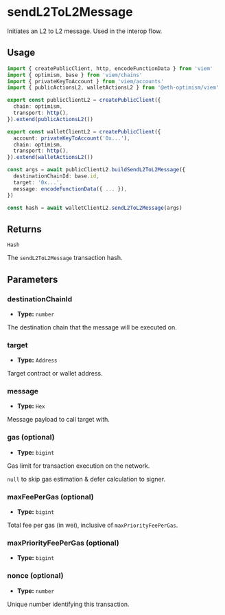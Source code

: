 # sendL2ToL2Message

Initiates an L2 to L2 message. Used in the interop flow.

## Usage

```ts [example.ts]
import { createPublicClient, http, encodeFunctionData } from 'viem'
import { optimism, base } from 'viem/chains'
import { privateKeyToAccount } from 'viem/accounts'
import { publicActionsL2, walletActionsL2 } from '@eth-optimism/viem'

export const publicClientL2 = createPublicClient({
  chain: optimism,
  transport: http(),
}).extend(publicActionsL2())

export const walletClientL2 = createPublicClient({
  account: privateKeyToAccount('0x...'),
  chain: optimism,
  transport: http(),
}).extend(walletActionsL2())

const args = await publicClientL2.buildSendL2ToL2Message({
  destinationChainId: base.id,
  target: '0x...',
  message: encodeFunctionData({ ... }),
})

const hash = await walletClientL2.sendL2ToL2Message(args)
```

## Returns

`Hash`

The `sendL2ToL2Message` transaction hash.

## Parameters

### destinationChainId

- **Type:** `number`

The destination chain that the message will be executed on.

### target

- **Type:** `Address`

Target contract or wallet address.

### message

- **Type:** `Hex`

Message payload to call target with.

### gas (optional)

- **Type:** `bigint`

Gas limit for transaction execution on the network. 

`null` to skip gas estimation & defer calculation to signer. 

### maxFeePerGas (optional)

- **Type:** `bigint`

Total fee per gas (in wei), inclusive of `maxPriorityFeePerGas`. 

### maxPriorityFeePerGas (optional)

- **Type:** `bigint`

### nonce (optional)

- **Type:** `number`

Unique number identifying this transaction.
